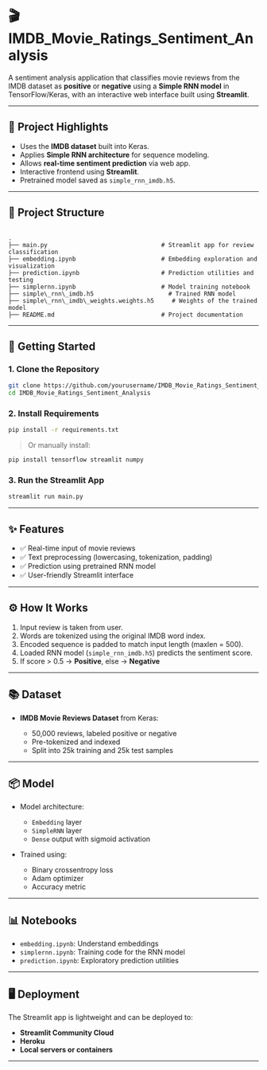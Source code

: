 # 🎬 IMDB_Movie_Ratings_Sentiment_Analysis

A sentiment analysis application that classifies movie reviews from the IMDB dataset as **positive** or **negative** using a **Simple RNN model** in TensorFlow/Keras, with an interactive web interface built using **Streamlit**.

---

## 🧠 Project Highlights

- Uses the **IMDB dataset** built into Keras.
- Applies **Simple RNN architecture** for sequence modeling.
- Allows **real-time sentiment prediction** via web app.
- Interactive frontend using **Streamlit**.
- Pretrained model saved as `simple_rnn_imdb.h5`.

---

## 📁 Project Structure

```

.
├── main.py                                # Streamlit app for review classification
├── embedding.ipynb                        # Embedding exploration and visualization
├── prediction.ipynb                       # Prediction utilities and testing
├── simplernn.ipynb                        # Model training notebook
├── simple\_rnn\_imdb.h5                     # Trained RNN model
├── simple\_rnn\_imdb\_weights.weights.h5     # Weights of the trained model
├── README.md                              # Project documentation

````

---

## 🚀 Getting Started

### 1. Clone the Repository

```bash
git clone https://github.com/yourusername/IMDB_Movie_Ratings_Sentiment_Analysis.git
cd IMDB_Movie_Ratings_Sentiment_Analysis
````

### 2. Install Requirements

```bash
pip install -r requirements.txt
```

> Or manually install:

```bash
pip install tensorflow streamlit numpy
```

### 3. Run the Streamlit App

```bash
streamlit run main.py
```

---

## ✨ Features

* ✅ Real-time input of movie reviews
* ✅ Text preprocessing (lowercasing, tokenization, padding)
* ✅ Prediction using pretrained RNN model
* ✅ User-friendly Streamlit interface

---

## ⚙️ How It Works

1. Input review is taken from user.
2. Words are tokenized using the original IMDB word index.
3. Encoded sequence is padded to match input length (maxlen = 500).
4. Loaded RNN model (`simple_rnn_imdb.h5`) predicts the sentiment score.
5. If score > 0.5 → **Positive**, else → **Negative**

---

## 📚 Dataset

* **IMDB Movie Reviews Dataset** from Keras:

  * 50,000 reviews, labeled positive or negative
  * Pre-tokenized and indexed
  * Split into 25k training and 25k test samples

---

## 📦 Model

* Model architecture:

  * `Embedding` layer
  * `SimpleRNN` layer
  * `Dense` output with sigmoid activation
* Trained using:

  * Binary crossentropy loss
  * Adam optimizer
  * Accuracy metric

---

## 📊 Notebooks

* `embedding.ipynb`: Understand embeddings
* `simplernn.ipynb`: Training code for the RNN model
* `prediction.ipynb`: Exploratory prediction utilities

---

## 🖥️ Deployment

The Streamlit app is lightweight and can be deployed to:

* **Streamlit Community Cloud**
* **Heroku**
* **Local servers or containers**

---
